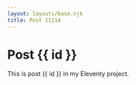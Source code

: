 ```yaml
---
layout: layouts/base.njk
title: Post 11214
---
```


# Post {{ id }}

This is post {{ id }} in my Eleventy project.
